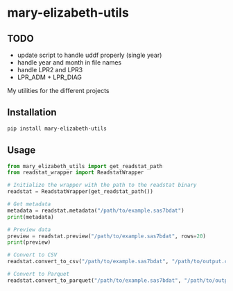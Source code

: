 # mary-elizabeth-utils

## TODO

- update script to handle uddf properly (single year)
- handle year and month in file names
- handle LPR2 and LPR3
- LPR_ADM + LPR_DIAG

My utilities for the different projects

## Installation

```bash
pip install mary-elizabeth-utils
```

## Usage

```python
from mary_elizabeth_utils import get_readstat_path
from readstat_wrapper import ReadstatWrapper

# Initialize the wrapper with the path to the readstat binary
readstat = ReadstatWrapper(get_readstat_path())

# Get metadata
metadata = readstat.metadata("/path/to/example.sas7bdat")
print(metadata)

# Preview data
preview = readstat.preview("/path/to/example.sas7bdat", rows=20)
print(preview)

# Convert to CSV
readstat.convert_to_csv("/path/to/example.sas7bdat", "/path/to/output.csv", rows=50000, overwrite=True, parallel=True)

# Convert to Parquet
readstat.convert_to_parquet("/path/to/example.sas7bdat", "/path/to/output.parquet", overwrite=True, parallel=True)
```
